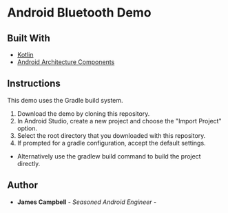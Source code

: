 # Android Bluetooth Demo

## Built With
* [Kotlin](https://kotlinlang.org/)
* [Android Architecture Components](https://developer.android.com/topic/libraries/architecture)

## Instructions
This demo uses the Gradle build system.

1. Download the demo by cloning this repository.
2. In Android Studio, create a new project and choose the "Import Project" option.
3. Select the root directory that you downloaded with this repository.
4. If prompted for a gradle configuration, accept the default settings.
- Alternatively use the gradlew build command to build the project directly.

## Author
* **James Campbell** - *Seasoned Android Engineer* -